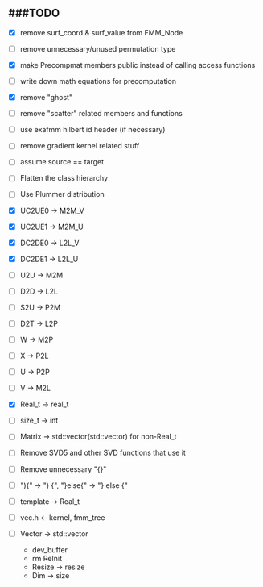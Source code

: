 ###TODO
-------------
- [x] remove surf_coord & surf_value from FMM_Node
- [ ] remove unnecessary/unused permutation type
- [x] make Precompmat members public instead of calling access functions
- [ ] write down math equations for precomputation
- [x] remove "ghost"
- [ ] remove "scatter" related members and functions
- [ ] use exafmm hilbert id header (if necessary)
- [ ] remove gradient kernel related stuff
- [ ] assume source == target
- [ ] Flatten the class hierarchy
- [ ] Use Plummer distribution

- [x] UC2UE0 -> M2M_V
- [x] UC2UE1 -> M2M_U
- [x] DC2DE0 -> L2L_V
- [x] DC2DE1 -> L2L_U
- [ ] U2U -> M2M
- [ ] D2D -> L2L
- [ ] S2U -> P2M
- [ ] D2T -> L2P
- [ ] W -> M2P
- [ ] X -> P2L
- [ ] U -> P2P
- [ ] V -> M2L
- [x] Real_t -> real_t
- [ ] size_t -> int
- [ ] Matrix -> std::vector(std::vector) for non-Real_t
- [ ] Remove SVD5 and other SVD functions that use it
- [ ] Remove unnecessary "{}"
- [ ] "){" -> ") {", "}else{" -> "} else {"
- [ ] template -> Real_t
- [ ] vec.h <- kernel, fmm_tree
- [ ] Vector -> std::vector
  - dev_buffer
  - rm ReInit
  - Resize -> resize
  - Dim -> size

